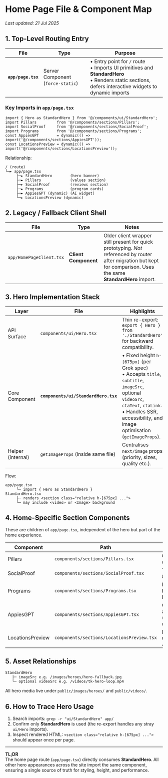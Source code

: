 # Home Page File & Component Map

_Last updated: 21 Jul 2025_

## 1. Top-Level Routing Entry

| File | Type | Purpose |
| --- | --- | --- |
| **`app/page.tsx`** | Server Component (`force-static`) | • Entry point for `/` route<br>• Imports UI primitives and **StandardHero**<br>• Renders static sections, defers interactive widgets to dynamic imports |

### Key Imports in `app/page.tsx`

```tsx
import { Hero as StandardHero } from '@/components/ui/StandardHero';
import Pillars         from '@/components/sections/Pillars';
import SocialProof     from '@/components/sections/SocialProof';
import Programs        from '@/components/sections/Programs';
const AppiesGPT        = dynamic(() => import('@/components/sections/AppiesGPT'));
const LocationsPreview = dynamic(() => import('@/components/sections/LocationsPreview'));
```

Relationship:

```
/ (route)
└─► app/page.tsx
     ├─► StandardHero        (hero banner)
     ├─► Pillars             (values section)
     ├─► SocialProof         (reviews section)
     ├─► Programs            (program cards)
     ├─► AppiesGPT (dynamic) (AI widget)
     └─► LocationsPreview (dynamic)
```

## 2. Legacy / Fallback Client Shell

| File | Type | Notes |
| --- | --- | --- |
| `app/HomePageClient.tsx` | **Client Component** | Older client wrapper still present for quick prototyping. _Not_ referenced by router after migration but kept for comparison. Uses the same **StandardHero** import. |

## 3. Hero Implementation Stack

| Layer | File | Highlights |
| --- | --- | --- |
| API Surface | `components/ui/Hero.tsx` | Thin re-export: `export { Hero } from './StandardHero'` for backward compatibility. |
| Core Component | **`components/ui/StandardHero.tsx`** | • Fixed height `h-[675px]` (per Grok spec)<br>• Accepts `title`, `subtitle`, `imageSrc`, optional `videoSrc`, `ctaText`, `ctaLink`.<br>• Handles SSR, accessibility, and image optimisation (`getImageProps`). |
| Helper (internal) | `getImageProps` (inside same file) | Centralises `next/image` props (priority, sizes, quality etc.). |

Flow:

```
app/page.tsx
     └─ import { Hero as StandardHero }
StandardHero.tsx
     ├─ renders <section class="relative h-[675px] ...">
     └─ may include <video> or <Image> background
```

## 4. Home-Specific Section Components

These are children of `app/page.tsx`, independent of the hero but part of the home experience.

| Component | Path | Role |
|-----------|------|------|
| Pillars | `components/sections/Pillars.tsx` | Core values columns |
| SocialProof | `components/sections/SocialProof.tsx` | Testimonials & ratings |
| Programs | `components/sections/Programs.tsx` | Nursery / Preschool / BSO cards |
| AppiesGPT | `components/sections/AppiesGPT.tsx` | Chat assistant (dynamic, client-only) |
| LocationsPreview | `components/sections/LocationsPreview.tsx` | Mini map + CTA to `/locations` |

## 5. Asset Relationships

```
StandardHero
   ├─ imageSrc e.g. /images/heroes/hero-fallback.jpg
   └─ optional videoSrc e.g. /videos/tk-hero-loop.mp4
```

All hero media live under `public/images/heroes/` and `public/videos/`.

## 6. How to Trace Hero Usage

1. Search imports: `grep -r "ui/StandardHero" app/`
2. Confirm only **StandardHero** is used (the re-export handles any stray `ui/Hero` imports).
3. Inspect rendered HTML: `<section class="relative h-[675px] ...">` should appear once per page.

---

**TL;DR**  
The home page route (`app/page.tsx`) directly consumes **StandardHero**. All other hero appearances across the site import the same component, ensuring a single source of truth for styling, height, and performance.
